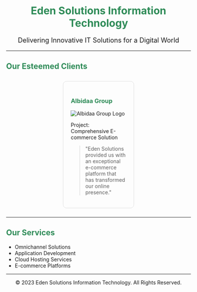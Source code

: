 <h1 style="color: #2E8B57; text-align: center;">Eden Solutions Information Technology</h1>

<p style="font-size: 18px; text-align: center;">Delivering Innovative IT Solutions for a Digital World</p>

<hr>

<h2 style="color: #2E8B57;">Our Esteemed Clients</h2>

<div style="display: flex; flex-wrap: wrap; justify-content: space-around;">
  <div style="width: 30%; margin: 10px; padding: 20px; border: 1px solid #ddd; border-radius: 10px;">
    <h3 style="color: #2E8B57;">Albidaa Group</h3>
    <img src="https://albidaa.com/wp-content/uploads/2022/09/albidaa-logo-e1664285879840.jpg" alt="Albidaa Group Logo" style="max-width: 200%;">
    <p>Project: Comprehensive E-commerce Solution</p>
    <blockquote>"Eden Solutions provided us with an exceptional e-commerce platform that has transformed our online presence."</blockquote>
  </div>
  
  <!-- Repeat the above block for each client -->

</div>

<hr>

<h2 style="color: #2E8B57;">Our Services</h2>

<ul>
  <li>Omnichannel Solutions</li>
  <li>Application Development</li>
  <li>Cloud Hosting Services</li>
  <li>E-commerce Platforms</li>
  <!-- Add more services as needed -->
</ul>

<hr>

<p style="text-align: center;">© 2023 Eden Solutions Information Technology. All Rights Reserved.</p>
